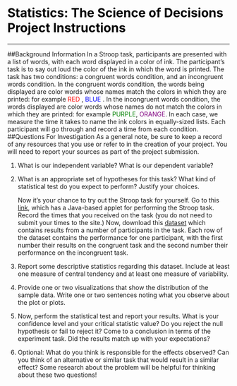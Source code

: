 # <span style="color:black">Statistics: The Science of Decisions Project Instructions</span>
---------------------------------------------------

##Background Information
In a Stroop task, participants are presented with a list of words, with each word displayed in a color of ink. The participant’s task is to say out loud the color of the ink in which the word is printed. The task has two conditions: a congruent words condition, and an incongruent words condition. In the congruent words condition, the words being displayed are color words whose names match the colors in which they are printed: for example <span style="color:red">RED </span>, <span style="color:blue">BLUE </span>. In the incongruent words condition, the words displayed are color words whose names do not match the colors in which they are printed: for example <span style="color:green">PURPLE</span>, <span style="color:purple"> ORANGE</span>. In each case, we measure the time it takes to name the ink colors in equally-sized lists. Each participant will go through and record a time from each condition.
##Questions For Investigation
As a general note, be sure to keep a record of any resources that you use or refer to in the creation of your project. You will need to report your sources as part of the project submission.

1. What is our independent variable? What is our dependent variable?
2. What is an appropriate set of hypotheses for this task? What kind of statistical test do you expect to perform? Justify your choices.

	Now it’s your chance to try out the Stroop task for yourself. Go to this [link](https://faculty.washington.edu/chudler/java/ready.html), which has a Java-based applet for performing the Stroop task. Record the times that you received on the task (you do not need to submit your times to the site.) Now, download this [dataset](https://drive.google.com/file/d/0B9Yf01UaIbUgQXpYb2NhZ29yX1U/view?usp=sharing) which contains results from a number of participants in the task. Each row of the dataset contains the performance for one participant, with the first number their results on the congruent task and the second number their performance on the incongruent task.

3. Report some descriptive statistics regarding this dataset. Include at least one measure of central tendency and at least one measure of variability.

4. Provide one or two visualizations that show the distribution of the sample data. Write one or two sentences noting what you observe about the plot or plots.

5. Now, perform the statistical test and report your results. What is your confidence level and your critical statistic value? Do you reject the null hypothesis or fail to reject it? Come to a conclusion in terms of the experiment task. Did the results match up with your expectations?
 
6. Optional: What do you think is responsible for the effects observed? Can you think of an alternative or similar task that would result in a similar effect? Some research about the problem will be helpful for thinking about these two questions!
